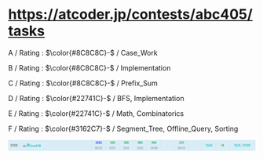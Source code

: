 # https://atcoder.jp/contests/abc405/tasks

A / Rating : $\color{#8C8C8C}-$ / Case_Work

B / Rating : $\color{#8C8C8C}-$ / Implementation

C / Rating : $\color{#8C8C8C}-$ / Prefix_Sum

D / Rating : $\color{#22741C}-$ / BFS, Implementation

E / Rating : $\color{#22741C}-$ / Math, Combinatorics

F / Rating : $\color{#3162C7}-$ / Segment_Tree, Offline_Query, Sorting

![My Image](https://github.com/kss418/Atcoder/blob/main/ABC/Images/Standings/405.png)
